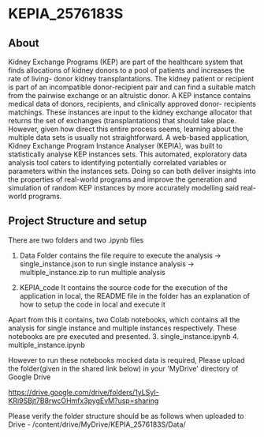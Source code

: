 # KEPIA_2576183S

## About

Kidney Exchange Programs (KEP) are part of the healthcare system that finds allocations of kidney donors to a pool of patients and increases the rate of living- donor kidney transplantations. The kidney patient or recipient is part of an incompatible donor-recipient pair and can find a suitable match from the pairwise exchange or an altruistic donor. A KEP instance contains medical data of donors, recipients, and clinically approved donor- recipients matchings. These instances are input to the kidney exchange allocator that returns the set of exchanges (transplantations) that should take place. However, given how direct this entire process seems, learning about the multiple data sets is usually not straightforward. A web-based application, Kidney Exchange Program Instance Analyser (KEPIA), was built to statistically analyse KEP instances sets. This automated, exploratory data analysis tool caters to identifying potentially correlated variables or parameters within the instances sets. Doing so can both deliver insights into the properties of real-world programs and improve the generation and simulation of random KEP instances by more accurately modelling said real-world programs.



## Project Structure and setup

There are two folders and two .ipynb files

1. Data Folder contains the file require to execute the analysis
-> single_instance.json to run single instance analysis
-> multiple_instance.zip to run multiple analysis

2. KEPIA_code
It contains the source code for the execution of the application in local, the README file in the folder has an explanation of how to setup the code in local and execute it

Apart from this it contains, two Colab notebooks, which contains all the analysis for single instance and multiple instances respectively. These notebooks are pre executed and presented.
3. single_instance.ipynb
4. multiple_instance.ipynb

However  to run these notebooks mocked data is required, Please upload the folder(given in the shared link below) in your 'MyDrive' directory of Google Drive

https://drive.google.com/drive/folders/1yLSyI-KRi9SBjt7B8rwcOHmfx3pygEvM?usp=sharing

Please verify the folder structure should be as follows when uploaded to Drive -
 /content/drive/MyDrive/KEPIA_2576183S/Data/
